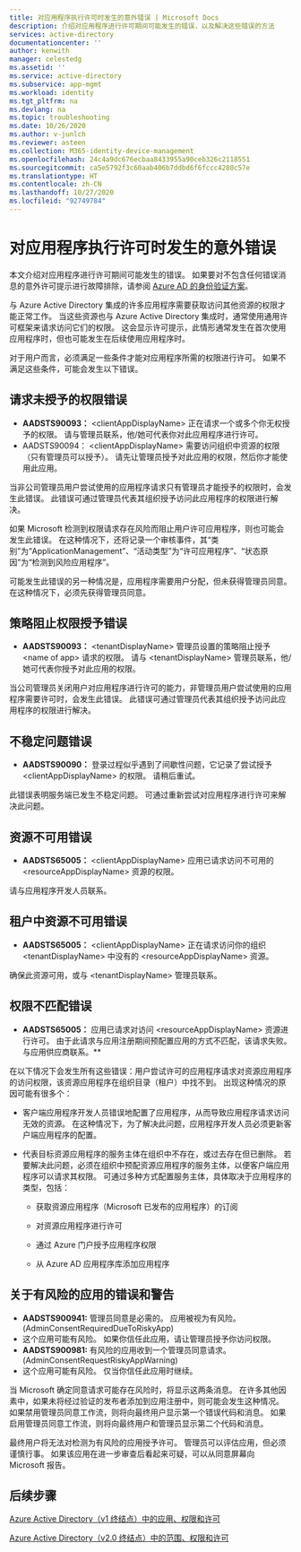 ```yaml
---
title: 对应用程序执行许可时发生的意外错误 | Microsoft Docs
description: 介绍对应用程序进行许可期间可能发生的错误，以及解决这些错误的方法
services: active-directory
documentationcenter: ''
author: kenwith
manager: celestedg
ms.assetid: ''
ms.service: active-directory
ms.subservice: app-mgmt
ms.workload: identity
ms.tgt_pltfrm: na
ms.devlang: na
ms.topic: troubleshooting
ms.date: 10/26/2020
ms.author: v-junlch
ms.reviewer: asteen
ms.collection: M365-identity-device-management
ms.openlocfilehash: 24c4a9dc676ecbaa8433955a90ceb326c2118551
ms.sourcegitcommit: ca5e5792f3c60aab406b7ddbd6f6fccc4280c57e
ms.translationtype: HT
ms.contentlocale: zh-CN
ms.lasthandoff: 10/27/2020
ms.locfileid: "92749784"
---
```

# <a name="unexpected-error-when-performing-consent-to-an-application"></a>对应用程序执行许可时发生的意外错误

本文介绍对应用程序进行许可期间可能发生的错误。 如果要对不包含任何错误消息的意外许可提示进行故障排除，请参阅 [Azure AD 的身份验证方案](/active-directory/develop/active-directory-authentication-scenarios)。

与 Azure Active Directory 集成的许多应用程序需要获取访问其他资源的权限才能正常工作。 当这些资源也与 Azure Active Directory 集成时，通常使用通用许可框架来请求访问它们的权限。 这会显示许可提示，此情形通常发生在首次使用应用程序时，但也可能发生在后续使用应用程序时。

对于用户而言，必须满足一些条件才能对应用程序所需的权限进行许可。 如果不满足这些条件，可能会发生以下错误。

## <a name="requesting-not-authorized-permissions-error"></a>请求未授予的权限错误
* **AADSTS90093：** &lt;clientAppDisplayName&gt; 正在请求一个或多个你无权授予的权限。 请与管理员联系，他/她可代表你对此应用程序进行许可。
* AADSTS90094：  &lt;clientAppDisplayName&gt; 需要访问组织中资源的权限（只有管理员可以授予）。 请先让管理员授予对此应用的权限，然后你才能使用此应用。

当非公司管理员用户尝试使用的应用程序请求只有管理员才能授予的权限时，会发生此错误。 此错误可通过管理员代表其组织授予访问此应用程序的权限进行解决。

如果 Microsoft 检测到权限请求存在风险而阻止用户许可应用程序，则也可能会发生此错误。 在这种情况下，还将记录一个审核事件，其“类别”为“ApplicationManagement”、“活动类型”为“许可应用程序”、“状态原因”为“检测到风险应用程序”。

可能发生此错误的另一种情况是，应用程序需要用户分配，但未获得管理员同意。 在这种情况下，必须先获得管理员同意。   

## <a name="policy-prevents-granting-permissions-error"></a>策略阻止权限授予错误
* **AADSTS90093：** &lt;tenantDisplayName&gt; 管理员设置的策略阻止授予 &lt;name of app&gt; 请求的权限。 请与 &lt;tenantDisplayName&gt; 管理员联系，他/她可代表你授予对此应用的权限。

当公司管理员关闭用户对应用程序进行许可的能力，非管理员用户尝试使用的应用程序需要许可时，会发生此错误。 此错误可通过管理员代表其组织授予访问此应用程序的权限进行解决。

## <a name="intermittent-problem-error"></a>不稳定问题错误
* **AADSTS90090：** 登录过程似乎遇到了间歇性问题，它记录了尝试授予 &lt;clientAppDisplayName&gt; 的权限。 请稍后重试。

此错误表明服务端已发生不稳定问题。 可通过重新尝试对应用程序进行许可来解决此问题。

## <a name="resource-not-available-error"></a>资源不可用错误
* **AADSTS65005：** &lt;clientAppDisplayName&gt; 应用已请求访问不可用的 &lt;resourceAppDisplayName&gt; 资源的权限。 

请与应用程序开发人员联系。

##  <a name="resource-not-available-in-tenant-error"></a>租户中资源不可用错误
* **AADSTS65005：** &lt;clientAppDisplayName&gt; 正在请求访问你的组织 &lt;tenantDisplayName&gt; 中没有的 &lt;resourceAppDisplayName&gt; 资源。 

确保此资源可用，或与 &lt;tenantDisplayName&gt; 管理员联系。

## <a name="permissions-mismatch-error"></a>权限不匹配错误
* **AADSTS65005：** 应用已请求对访问 &lt;resourceAppDisplayName&gt; 资源进行许可。 由于此请求与应用注册期间预配置应用的方式不匹配，该请求失败。 与应用供应商联系。**

在以下情况下会发生所有这些错误：用户尝试许可的应用程序请求对资源应用程序的访问权限，该资源应用程序在组织目录（租户）中找不到。 出现这种情况的原因可能有很多个：

-   客户端应用程序开发人员错误地配置了应用程序，从而导致应用程序请求访问无效的资源。 在这种情况下，为了解决此问题，应用程序开发人员必须更新客户端应用程序的配置。

-   代表目标资源应用程序的服务主体在组织中不存在，或过去存在但已删除。 若要解决此问题，必须在组织中预配资源应用程序的服务主体，以便客户端应用程序可以请求其权限。 可通过多种方式配置服务主体，具体取决于应用程序的类型，包括：

    -   获取资源应用程序（Microsoft 已发布的应用程序）的订阅

    -   对资源应用程序进行许可

    -   通过 Azure 门户授予应用程序权限

    -   从 Azure AD 应用程序库添加应用程序

## <a name="risky-app-error-and-warning"></a>关于有风险的应用的错误和警告
* **AADSTS900941:** 管理员同意是必需的。 应用被视为有风险。 (AdminConsentRequiredDueToRiskyApp)
* 这个应用可能有风险。 如果你信任此应用，请让管理员授予你访问权限。
* **AADSTS900981:** 有风险的应用收到一个管理员同意请求。 (AdminConsentRequestRiskyAppWarning)
* 这个应用可能有风险。 仅当你信任此应用时继续。

当 Microsoft 确定同意请求可能存在风险时，将显示这两条消息。 在许多其他因素中，如果未将经过验证的发布者添加到应用注册中，则可能会发生这种情况。 如果禁用管理员同意工作流，则将向最终用户显示第一个错误代码和消息。 如果启用管理员同意工作流，则将向最终用户和管理员显示第二个代码和消息。 

最终用户将无法对检测为有风险的应用授予许可。 管理员可以评估应用，但必须谨慎行事。 如果该应用在进一步审查后看起来可疑，可以从同意屏幕向 Microsoft 报告。 

## <a name="next-steps"></a>后续步骤 

[Azure Active Directory（v1 终结点）中的应用、权限和许可](/active-directory/develop/active-directory-integrating-applications)<br>

[Azure Active Directory（v2.0 终结点）中的范围、权限和许可](/active-directory/develop/active-directory-v2-scopes)



